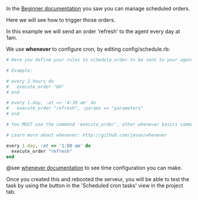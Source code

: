 
In the [Beginner documentation](http://10.42.2.206:5000/doc#toc_1) you saw you can manage scheduled orders.

Here we will see how to trigger those orders.

In this example we will send an order 'refresh' to the agent every day at 1am.


We use **whenever** to configure cron, by editing config/schedule.rb:

``` ruby
# Here you define your rules to schedule order to be sent to your agent

# Example:

# every 2.hours do
#   execute_order "66"
# end

# every 1.day, :at => '4:30 am' do
#   execute_order "refresh", :params => "parameters"
# end

# You MUST use the command 'execute_order', other whenever basics command like runner rake or command will be rejected.

# Learn more about whenever: http://github.com/javan/whenever

every 1.day, :at => '1:00 am' do
  execute_order "refresh"
end

```

@see [whenever documentation](https://github.com/javan/whenever) to see time configuration you can make.

Once you created this and rebooted the serveur, you will be able to test the task by using the button in the 'Scheduled cron tasks' view in the project tab.
